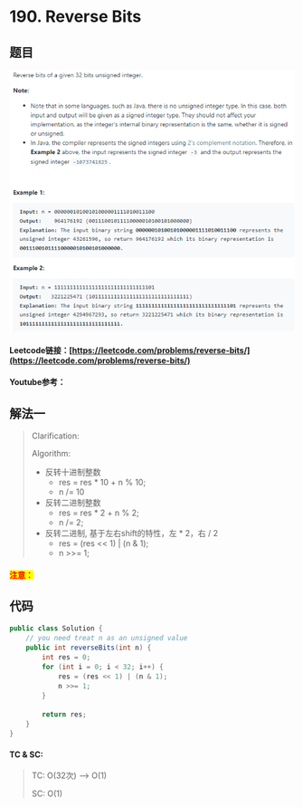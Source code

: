 # 190. Reverse Bits

## 题目

![](<.gitbook/assets/image (32).png>)

#### Leetcode链接：[https://leetcode.com/problems/reverse-bits/](https://leetcode.com/problems/reverse-bits/)

#### Youtube参考：

## 解法一

> Clarification:&#x20;
>
> Algorithm:&#x20;
>
> * 反转十进制整数
>   * res = res \* 10 + n % 10;
>   * n /= 10
> * 反转二进制整数
>   * res = res \* 2 + n % 2;
>   * n /= 2;
> * 反转二进制, 基于左右shift的特性，左 \* 2，右 / 2
>   * res = (res << 1) | (n & 1);
>   * n >>= 1;&#x20;

#### <mark style="color:red;">注意：</mark>

## 代码

```java
public class Solution {
    // you need treat n as an unsigned value
    public int reverseBits(int n) {
        int res = 0;
        for (int i = 0; i < 32; i++) {
            res = (res << 1) | (n & 1);
            n >>= 1;
        }
        
        return res;
    }
}
```

#### TC & SC:&#x20;

> TC: O(32次) --> O(1)
>
> SC: O(1)
